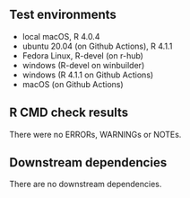## Test environments
* local macOS, R 4.0.4
* ubuntu 20.04 (on Github Actions), R 4.1.1
* Fedora Linux, R-devel (on r-hub)
* windows (R-devel on winbuilder)
* windows (R 4.1.1 on Github Actions)
* macOS (on Github Actions)

## R CMD check results
There were no ERRORs, WARNINGs or NOTEs. 

## Downstream dependencies
There are no downstream dependencies.
